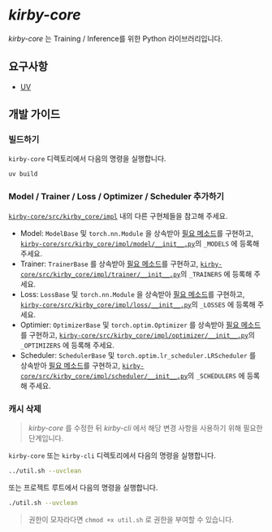 # *kirby-core*
*kirby-core* 는 Training / Inference를 위한 Python 라이브러리입니다.

## 요구사항
- [UV](https://docs.astral.sh/uv)

## 개발 가이드
### 빌드하기
`kirby-core` 디렉토리에서 다음의 명령을 실행합니다.
```sh
uv build
```

### Model / Trainer / Loss / Optimizer / Scheduler 추가하기
[`kirby-core/src/kirby_core/impl`](src/kirby_core/impl) 내의 다른 구현체들을 참고해 주세요.
  - Model: `ModelBase` 및 `torch.nn.Module` 을 상속받아 [필요 메소드](src/kirby_core/protocol/impl/model_base.py)를 구현하고, [`kirby-core/src/kirby_core/impl/model/__init__.py`](src/kirby_core/impl/model/__init__.py)의 `_MODELS` 에 등록해 주세요.
  - Trainer: `TrainerBase` 를 상속받아 [필요 메소드](src/kirby_core/protocol/impl/trainer_base.py)를 구현하고, [`kirby-core/src/kirby_core/impl/trainer/__init__.py`](src/kirby_core/impl/trainer/__init__.py)의 `_TRAINERS` 에 등록해 주세요.
  - Loss: `LossBase` 및 `torch.nn.Module` 을 상속받아 [필요 메소드](src/kirby_core/protocol/impl/loss_base.py)를 구현하고, [`kirby-core/src/kirby_core/impl/loss/__init__.py`](src/kirby_core/impl/loss/__init__.py)의 `_LOSSES` 에 등록해 주세요.
  - Optimier: `OptimizerBase` 및 `torch.optim.Optimizer` 를 상속받아 [필요 메소드](src/kirby_core/protocol/impl/optimizer_base.py)를 구현하고, [`kirby-core/src/kirby_core/impl/optimizer/__init__.py`](src/kirby_core/impl/optimizer/__init__.py)의 `_OPTIMIZERS` 에 등록해 주세요.
  - Scheduler: `SchedulerBase` 및 `torch.optim.lr_scheduler.LRScheduler` 를 상속받아 [필요 메소드](src/kirby_core/protocol/impl/scheduler_base.py)를 구현하고, [`kirby-core/src/kirby_core/impl/scheduler/__init__.py`](src/kirby_core/impl/scheduler/__init__.py)의 `_SCHEDULERS` 에 등록해 주세요.

### 캐시 삭제
> *kirby-core* 를 수정한 뒤 *kirby-cli* 에서 해당 변경 사항을 사용하기 위해 필요한 단계입니다.

`kirby-core` 또는 `kirby-cli` 디렉토리에서 다음의 명령을 실행합니다.
```sh
../util.sh --uvclean
```

또는 프로젝트 루트에서 다음의 명령을 실행합니다.
```sh
./util.sh --uvclean
```

> 권한이 모자라다면 `chmod +x util.sh` 로 권한을 부여할 수 있습니다.
